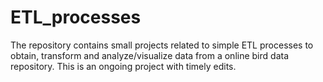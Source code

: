 # ETL_processes
The repository contains small projects related to simple ETL processes to obtain, transform and analyze/visualize data from a online bird data repository. This is an ongoing project with timely edits.
